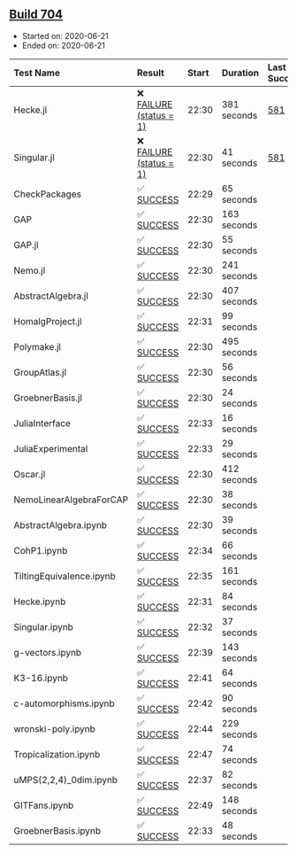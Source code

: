 ## [Build 704](https://oscarci.mathematik.uni-kl.de/job/oscar-julia-1.4/704/)

* Started on: 2020-06-21
* Ended on: 2020-06-21

| Test Name    | Result | Start | Duration | Last Success | First Failure |
|:-------------|:-------|:------|:---------|:-------------|:--------------|
| Hecke.jl | ❌ [FAILURE (status = 1)](https://oscarci.mathematik.uni-kl.de/job/oscar-julia-1.4/704/artifact/logs/build-704/Hecke.jl.log) | 22:30 | 381 seconds | [581](https://oscarci.mathematik.uni-kl.de/job/oscar-julia-1.4/581/) | [582](https://oscarci.mathematik.uni-kl.de/job/oscar-julia-1.4/582/) |
| Singular.jl | ❌ [FAILURE (status = 1)](https://oscarci.mathematik.uni-kl.de/job/oscar-julia-1.4/704/artifact/logs/build-704/Singular.jl.log) | 22:30 | 41 seconds | [581](https://oscarci.mathematik.uni-kl.de/job/oscar-julia-1.4/581/) | [582](https://oscarci.mathematik.uni-kl.de/job/oscar-julia-1.4/582/) |
| CheckPackages | ✅ [SUCCESS](https://oscarci.mathematik.uni-kl.de/job/oscar-julia-1.4/704/artifact/logs/build-704/CheckPackages.log) | 22:29 | 65 seconds |  |  |
| GAP | ✅ [SUCCESS](https://oscarci.mathematik.uni-kl.de/job/oscar-julia-1.4/704/artifact/logs/build-704/GAP.log) | 22:30 | 163 seconds |  |  |
| GAP.jl | ✅ [SUCCESS](https://oscarci.mathematik.uni-kl.de/job/oscar-julia-1.4/704/artifact/logs/build-704/GAP.jl.log) | 22:30 | 55 seconds |  |  |
| Nemo.jl | ✅ [SUCCESS](https://oscarci.mathematik.uni-kl.de/job/oscar-julia-1.4/704/artifact/logs/build-704/Nemo.jl.log) | 22:30 | 241 seconds |  |  |
| AbstractAlgebra.jl | ✅ [SUCCESS](https://oscarci.mathematik.uni-kl.de/job/oscar-julia-1.4/704/artifact/logs/build-704/AbstractAlgebra.jl.log) | 22:30 | 407 seconds |  |  |
| HomalgProject.jl | ✅ [SUCCESS](https://oscarci.mathematik.uni-kl.de/job/oscar-julia-1.4/704/artifact/logs/build-704/HomalgProject.jl.log) | 22:31 | 99 seconds |  |  |
| Polymake.jl | ✅ [SUCCESS](https://oscarci.mathematik.uni-kl.de/job/oscar-julia-1.4/704/artifact/logs/build-704/Polymake.jl.log) | 22:30 | 495 seconds |  |  |
| GroupAtlas.jl | ✅ [SUCCESS](https://oscarci.mathematik.uni-kl.de/job/oscar-julia-1.4/704/artifact/logs/build-704/GroupAtlas.jl.log) | 22:30 | 56 seconds |  |  |
| GroebnerBasis.jl | ✅ [SUCCESS](https://oscarci.mathematik.uni-kl.de/job/oscar-julia-1.4/704/artifact/logs/build-704/GroebnerBasis.jl.log) | 22:30 | 24 seconds |  |  |
| JuliaInterface | ✅ [SUCCESS](https://oscarci.mathematik.uni-kl.de/job/oscar-julia-1.4/704/artifact/logs/build-704/JuliaInterface.log) | 22:33 | 16 seconds |  |  |
| JuliaExperimental | ✅ [SUCCESS](https://oscarci.mathematik.uni-kl.de/job/oscar-julia-1.4/704/artifact/logs/build-704/JuliaExperimental.log) | 22:33 | 29 seconds |  |  |
| Oscar.jl | ✅ [SUCCESS](https://oscarci.mathematik.uni-kl.de/job/oscar-julia-1.4/704/artifact/logs/build-704/Oscar.jl.log) | 22:30 | 412 seconds |  |  |
| NemoLinearAlgebraForCAP | ✅ [SUCCESS](https://oscarci.mathematik.uni-kl.de/job/oscar-julia-1.4/704/artifact/logs/build-704/NemoLinearAlgebraForCAP.log) | 22:30 | 38 seconds |  |  |
| AbstractAlgebra.ipynb | ✅ [SUCCESS](https://oscarci.mathematik.uni-kl.de/job/oscar-julia-1.4/704/artifact/logs/build-704/AbstractAlgebra.ipynb.log) | 22:30 | 39 seconds |  |  |
| CohP1.ipynb | ✅ [SUCCESS](https://oscarci.mathematik.uni-kl.de/job/oscar-julia-1.4/704/artifact/logs/build-704/CohP1.ipynb.log) | 22:34 | 66 seconds |  |  |
| TiltingEquivalence.ipynb | ✅ [SUCCESS](https://oscarci.mathematik.uni-kl.de/job/oscar-julia-1.4/704/artifact/logs/build-704/TiltingEquivalence.ipynb.log) | 22:35 | 161 seconds |  |  |
| Hecke.ipynb | ✅ [SUCCESS](https://oscarci.mathematik.uni-kl.de/job/oscar-julia-1.4/704/artifact/logs/build-704/Hecke.ipynb.log) | 22:31 | 84 seconds |  |  |
| Singular.ipynb | ✅ [SUCCESS](https://oscarci.mathematik.uni-kl.de/job/oscar-julia-1.4/704/artifact/logs/build-704/Singular.ipynb.log) | 22:32 | 37 seconds |  |  |
| g-vectors.ipynb | ✅ [SUCCESS](https://oscarci.mathematik.uni-kl.de/job/oscar-julia-1.4/704/artifact/logs/build-704/g-vectors.ipynb.log) | 22:39 | 143 seconds |  |  |
| K3-16.ipynb | ✅ [SUCCESS](https://oscarci.mathematik.uni-kl.de/job/oscar-julia-1.4/704/artifact/logs/build-704/K3-16.ipynb.log) | 22:41 | 64 seconds |  |  |
| c-automorphisms.ipynb | ✅ [SUCCESS](https://oscarci.mathematik.uni-kl.de/job/oscar-julia-1.4/704/artifact/logs/build-704/c-automorphisms.ipynb.log) | 22:42 | 90 seconds |  |  |
| wronski-poly.ipynb | ✅ [SUCCESS](https://oscarci.mathematik.uni-kl.de/job/oscar-julia-1.4/704/artifact/logs/build-704/wronski-poly.ipynb.log) | 22:44 | 229 seconds |  |  |
| Tropicalization.ipynb | ✅ [SUCCESS](https://oscarci.mathematik.uni-kl.de/job/oscar-julia-1.4/704/artifact/logs/build-704/Tropicalization.ipynb.log) | 22:47 | 74 seconds |  |  |
| uMPS(2,2,4)_0dim.ipynb | ✅ [SUCCESS](https://oscarci.mathematik.uni-kl.de/job/oscar-julia-1.4/704/artifact/logs/build-704/uMPS-2-2-4-_0dim.ipynb.log) | 22:37 | 82 seconds |  |  |
| GITFans.ipynb | ✅ [SUCCESS](https://oscarci.mathematik.uni-kl.de/job/oscar-julia-1.4/704/artifact/logs/build-704/GITFans.ipynb.log) | 22:49 | 148 seconds |  |  |
| GroebnerBasis.ipynb | ✅ [SUCCESS](https://oscarci.mathematik.uni-kl.de/job/oscar-julia-1.4/704/artifact/logs/build-704/GroebnerBasis.ipynb.log) | 22:33 | 48 seconds |  |  |
